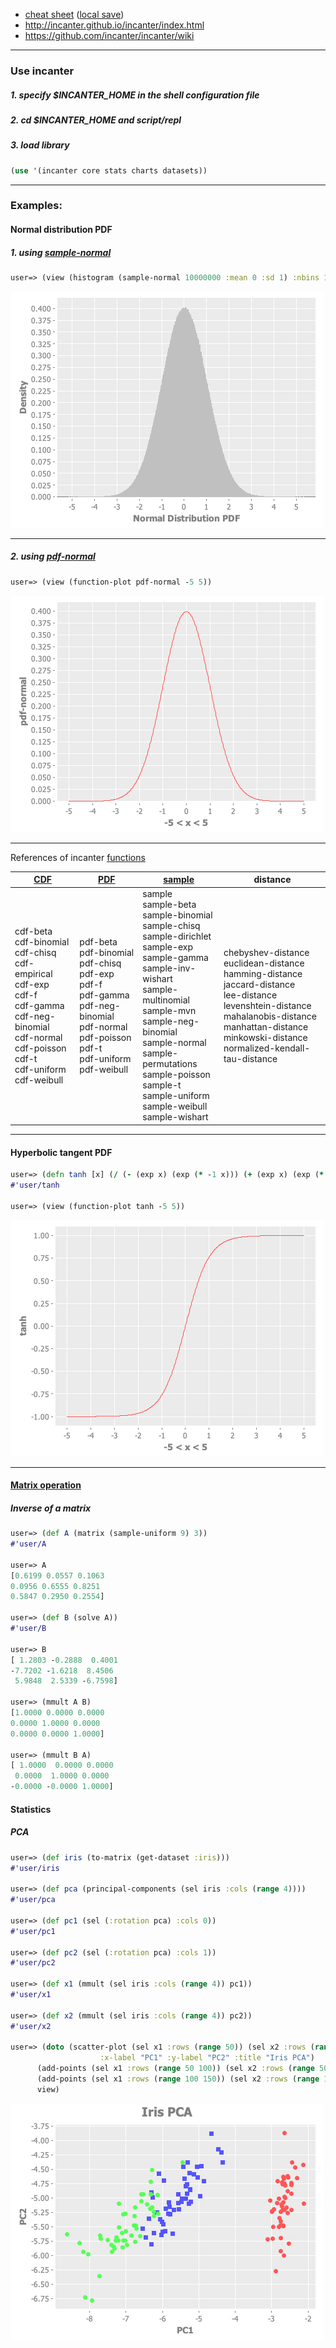 - <a href="http://incanter.org/docs/incanter-cheat-sheet.pdf">cheat sheet</a> (<a href="./incanter/incanter-cheat-sheet.pdf">local save</a>)
- http://incanter.github.io/incanter/index.html
- https://github.com/incanter/incanter/wiki

<hr>

### Use incanter

##### 1. specify $INCANTER_HOME in the shell configuration file

##### 2. cd $INCANTER_HOME and script/repl

##### 3. load library

```Clojure
(use '(incanter core stats charts datasets))
```

<hr>

### Examples:

#### Normal distribution PDF

##### 1. using <a href="https://incanter.github.io/incanter/stats-api.html">sample-normal</a>

```Clojure
user=> (view (histogram (sample-normal 10000000 :mean 0 :sd 1) :nbins 1000 :density true :x-label "Normal Distribution PDF"))
```
<img src="./images/normal_distribution_pdf_1.png">

<hr>

##### 2. using <a href="https://incanter.github.io/incanter/stats-api.html">pdf-normal</a>

```Clojure
user=> (view (function-plot pdf-normal -5 5))
```
<img src="./images/normal_distribution_pdf_2.png">

<hr>

References of incanter <a href="https://incanter.github.io/incanter/stats-api.html">functions</a>

<a href="https://github.com/incanter/incanter/wiki/Probability-Distributions">CDF</a> | <a href="https://github.com/incanter/incanter/wiki/Probability-Distributions">PDF</a> | <a href="https://github.com/incanter/incanter/wiki/Probability-Distributions">sample</a> | distance 
--- | --- | --- | ---
cdf-beta<br/>cdf-binomial<br/>cdf-chisq<br/>cdf-empirical<br/>cdf-exp<br/>cdf-f<br/>cdf-gamma<br/>cdf-neg-binomial<br/>cdf-normal<br/>cdf-poisson<br/>cdf-t<br/>cdf-uniform<br/>cdf-weibull | pdf-beta<br/>pdf-binomial<br/>pdf-chisq<br/>pdf-exp<br/>pdf-f<br/>pdf-gamma<br/>pdf-neg-binomial<br/>pdf-normal<br/>pdf-poisson<br/>pdf-t<br/>pdf-uniform<br/>pdf-weibull | sample<br/>sample-beta<br/>sample-binomial<br/>sample-chisq<br/>sample-dirichlet<br/>sample-exp<br/>sample-gamma<br/>sample-inv-wishart<br/>sample-multinomial<br/>sample-mvn<br/>sample-neg-binomial<br/>sample-normal<br/>sample-permutations<br/>sample-poisson<br/>sample-t<br/>sample-uniform<br/>sample-weibull<br/>sample-wishart | chebyshev-distance<br/>euclidean-distance<br/>hamming-distance<br/>jaccard-distance<br/>lee-distance<br/>levenshtein-distance<br/>mahalanobis-distance<br/>manhattan-distance<br/>minkowski-distance<br/>normalized-kendall-tau-distance

<hr>

#### Hyperbolic tangent PDF

```Clojure
user=> (defn tanh [x] (/ (- (exp x) (exp (* -1 x))) (+ (exp x) (exp (* -1 x)))))
#'user/tanh

user=> (view (function-plot tanh -5 5))
```

<img src="./images/tanh_1.png">

<hr>

#### <a href="https://github.com/incanter/incanter/wiki/Matrices">Matrix operation</a>

##### Inverse of a matrix

```Clojure
user=> (def A (matrix (sample-uniform 9) 3))
#'user/A

user=> A
[0.6199 0.0557 0.1063
0.0956 0.6555 0.8251
0.5847 0.2950 0.2554]

user=> (def B (solve A))
#'user/B

user=> B
[ 1.2803 -0.2888  0.4001
-7.7202 -1.6218  8.4506
 5.9848  2.5339 -6.7598]

user=> (mmult A B)
[1.0000 0.0000 0.0000
0.0000 1.0000 0.0000
0.0000 0.0000 1.0000]

user=> (mmult B A)
[ 1.0000  0.0000 0.0000
 0.0000  1.0000 0.0000
-0.0000 -0.0000 1.0000]
```

#### Statistics

##### PCA

```Clojure
user=> (def iris (to-matrix (get-dataset :iris)))
#'user/iris

user=> (def pca (principal-components (sel iris :cols (range 4))))
#'user/pca

user=> (def pc1 (sel (:rotation pca) :cols 0))
#'user/pc1

user=> (def pc2 (sel (:rotation pca) :cols 1))
#'user/pc2

user=> (def x1 (mmult (sel iris :cols (range 4)) pc1)) 
#'user/x1

user=> (def x2 (mmult (sel iris :cols (range 4)) pc2))
#'user/x2

user=> (doto (scatter-plot (sel x1 :rows (range 50)) (sel x2 :rows (range 50))
                    :x-label "PC1" :y-label "PC2" :title "Iris PCA")
      (add-points (sel x1 :rows (range 50 100)) (sel x2 :rows (range 50 100)))
      (add-points (sel x1 :rows (range 100 150)) (sel x2 :rows (range 100 150)))
      view)
```

<img src="./images/PCA.png">
